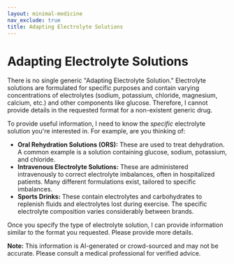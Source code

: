 ```yaml
---
layout: minimal-medicine
nav_exclude: true
title: Adapting Electrolyte Solutions
---
```


# Adapting Electrolyte Solutions

There is no single generic "Adapting Electrolyte Solution."  Electrolyte solutions are formulated for specific purposes and contain varying concentrations of electrolytes (sodium, potassium, chloride, magnesium, calcium, etc.) and other components like glucose.  Therefore, I cannot provide details in the requested format for a non-existent generic drug.

To provide useful information, I need to know the *specific* electrolyte solution you're interested in.  For example, are you thinking of:

* **Oral Rehydration Solutions (ORS):** These are used to treat dehydration.  A common example is a solution containing glucose, sodium, potassium, and chloride.
* **Intravenous Electrolyte Solutions:** These are administered intravenously to correct electrolyte imbalances, often in hospitalized patients.  Many different formulations exist, tailored to specific imbalances.
* **Sports Drinks:** These contain electrolytes and carbohydrates to replenish fluids and electrolytes lost during exercise.  The specific electrolyte composition varies considerably between brands.


Once you specify the type of electrolyte solution, I can provide information similar to the format you requested.  Please provide more details.


**Note:** This information is AI-generated or crowd-sourced and may not be accurate. Please consult a medical professional for verified advice.
